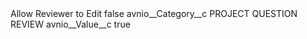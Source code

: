 <?xml version="1.0" encoding="UTF-8"?>
<CustomMetadata xmlns="http://soap.sforce.com/2006/04/metadata" xmlns:xsi="http://www.w3.org/2001/XMLSchema-instance" xmlns:xsd="http://www.w3.org/2001/XMLSchema">
    <label>Allow Reviewer to Edit</label>
    <protected>false</protected>
    <values>
        <field>avnio__Category__c</field>
        <value xsi:type="xsd:string">PROJECT QUESTION REVIEW</value>
    </values>
    <values>
        <field>avnio__Value__c</field>
        <value xsi:type="xsd:string">true</value>
    </values>
</CustomMetadata>
